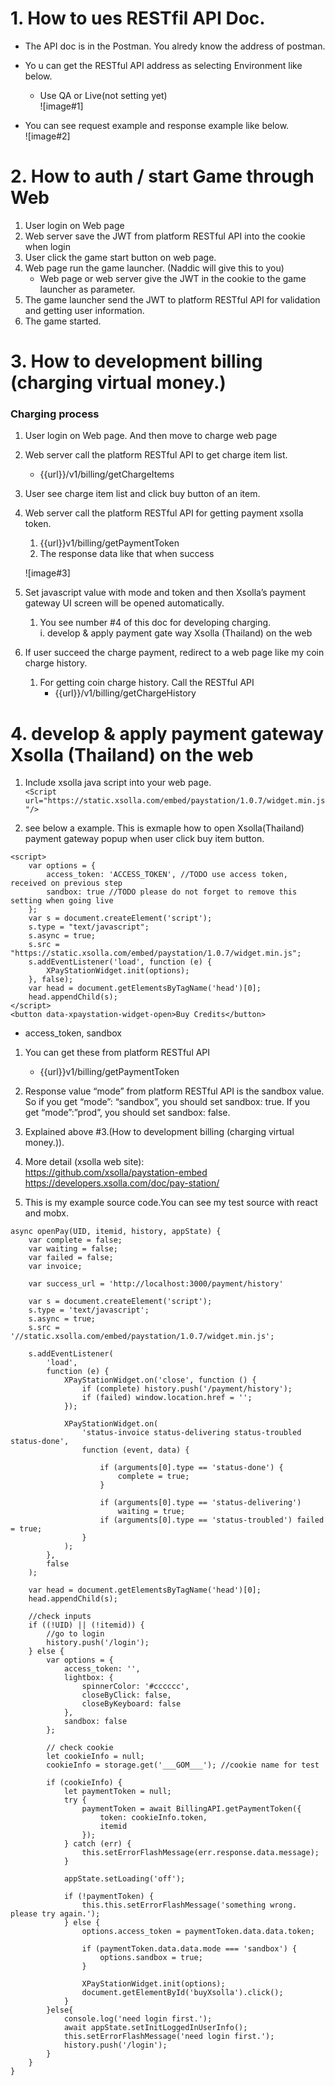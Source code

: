 # 1. How to ues RESTfil API Doc.  
- The API doc is in the Postman. You alredy know the address of postman.  
- Yo u can get the RESTful API address as selecting Environment like below.  
    - Use QA or Live(not setting yet)  
    ![image#1]  

- You can see request example and response example like below.  
    ![image#2] 

# 2. How to auth / start Game through Web  
1. User login on Web page  
2. Web server save the JWT from platform RESTful API into the cookie when login  
3. User click the game start button on web page.  
4. Web page run the game launcher. (Naddic will give this to you)  
    - Web page or web server give the JWT in the cookie to the game launcher as parameter.  
5. The game launcher send the JWT to platform RESTful API for validation and getting user information.  
6. The game started.  

# 3. How to development billing (charging virtual money.)
### Charging process  
1. User login on Web page. And then move to charge web page  
2. Web server call the platform RESTful API to get charge item list.  
    + {{url}}/v1/billing/getChargeItems  

3. User see charge item list and click buy button of an item.  
4. Web server call the platform RESTful API for getting payment xsolla token.  
    1. {{url}}v1/billing/getPaymentToken  
    2. The response data like that when success  

    ![image#3]  

5. Set javascript value with mode and token and then Xsolla’s payment gateway UI screen will be opened automatically.  
    1. You see number #4 of this doc for developing charging.  
    i. develop & apply payment gate way Xsolla (Thailand) on the web  

6. If user succeed the charge payment, redirect to a web page like my coin charge history.  
    1. For getting coin charge history. Call the RESTful API  
        + {{url}}/v1/billing/getChargeHistory  

# 4. develop & apply payment gateway Xsolla (Thailand) on the web  
1. Include xsolla java script into your web page.  
```` <Script url="https://static.xsolla.com/embed/paystation/1.0.7/widget.min.js"/> ````

2. see below a example. This is exmaple how to open Xsolla(Thailand) payment gateway popup when user click buy item button.  
```` 
<script>
    var options = {
        access_token: 'ACCESS_TOKEN', //TODO use access token, received on previous step
        sandbox: true //TODO please do not forget to remove this setting when going live
    };
    var s = document.createElement('script');
    s.type = "text/javascript";
    s.async = true;
    s.src = "https://static.xsolla.com/embed/paystation/1.0.7/widget.min.js";
    s.addEventListener('load', function (e) {
        XPayStationWidget.init(options);
    }, false);
    var head = document.getElementsByTagName('head')[0];
    head.appendChild(s);
</script>
<button data-xpaystation-widget-open>Buy Credits</button>
```` 

* access_token, sandbox
1. You can get these from platform RESTful API  
    - {{url}}v1/billing/getPaymentToken  

2. Response value “mode” from platform RESTful API is the sandbox value. So if you get “mode”: “sandbox”, you should set sandbox: true. If you get “mode”:”prod”, you should set sandbox: false.  

3. Explained above #3.(How to development billing (charging virtual money.)).  

4. More detail (xsolla web site):  
https://github.com/xsolla/paystation-embed   
https://developers.xsolla.com/doc/pay-station/  

5. This is my example source code.You can see my test source with react and mobx.  
```` 
async openPay(UID, itemid, history, appState) {
    var complete = false;
    var waiting = false;
    var failed = false;
    var invoice;

    var success_url = 'http://localhost:3000/payment/history'

    var s = document.createElement('script');
    s.type = 'text/javascript';
    s.async = true;
    s.src = '//static.xsolla.com/embed/paystation/1.0.7/widget.min.js';

    s.addEventListener(
        'load',
        function (e) {
            XPayStationWidget.on('close', function () {
                if (complete) history.push('/payment/history'); 
                if (failed) window.location.href = '';
            });

            XPayStationWidget.on(
                'status-invoice status-delivering status-troubled status-done',
                function (event, data) {

                    if (arguments[0].type == 'status-done') {
                        complete = true;
                    }

                    if (arguments[0].type == 'status-delivering')
                        waiting = true;
                    if (arguments[0].type == 'status-troubled') failed = true;
                }
            );
        },
        false
    );

    var head = document.getElementsByTagName('head')[0];
    head.appendChild(s);

    //check inputs
    if ((!UID) || (!itemid)) {
        //go to login
        history.push('/login');
    } else {
        var options = {
            access_token: '',
            lightbox: {
                spinnerColor: '#cccccc',
                closeByClick: false,
                closeByKeyboard: false
            },
            sandbox: false
        };

        // check cookie
        let cookieInfo = null;
        cookieInfo = storage.get('___GOM___'); //cookie name for test

        if (cookieInfo) {
            let paymentToken = null;
            try {
                paymentToken = await BillingAPI.getPaymentToken({
                    token: cookieInfo.token,
                    itemid
                });
            } catch (err) {
                this.setErrorFlashMessage(err.response.data.message);
            }

            appState.setLoading('off');

            if (!paymentToken) {
                this.this.setErrorFlashMessage('something wrong. please try again.');
            } else {
                options.access_token = paymentToken.data.data.token;

                if (paymentToken.data.data.mode === 'sandbox') {
                    options.sandbox = true;
                }

                XPayStationWidget.init(options);
                document.getElementById('buyXsolla').click();
            }
        }else{
            console.log('need login first.');
            await appState.setInitLoggedInUserInfo();
            this.setErrorFlashMessage('need login first.');
            history.push('/login');
        }
    }
}
````  






    
    

